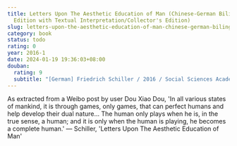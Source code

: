 ```yaml
---
title: Letters Upon The Aesthetic Education of Man (Chinese-German Bilingual
  Edition with Textual Interpretation/Collector's Edition)
slug: letters-upon-the-aesthetic-education-of-man-chinese-german-bilingual-edition-with-textual-interpretationcollectors-edition
category: book
status: todo
rating: 0
year: 2016-1
date: 2024-01-19 19:36:03+08:00
douban:
  rating: 9
  subtitle: "[German] Friedrich Schiller / 2016 / Social Sciences Academic Press"
---
```


As extracted from a Weibo post by user Dou Xiao Dou, 'In all various states of mankind, it is through games, only games, that can perfect humans and help develop their dual nature... The human only plays when he is, in the true sense, a human; and it is only when the human is playing, he becomes a complete human.' — Schiller, 'Letters Upon The Aesthetic Education of Man'
